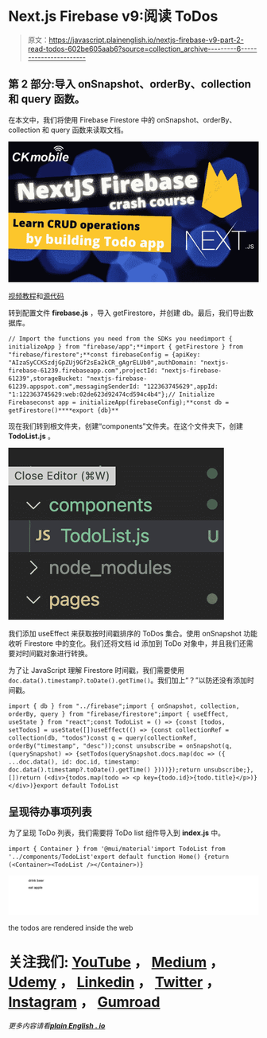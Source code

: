# Next.js Firebase v9:阅读 ToDos

> 原文：<https://javascript.plainenglish.io/nextjs-firebase-v9-part-2-read-todos-602be605aab6?source=collection_archive---------6----------------------->

## 第 2 部分:导入 onSnapshot、orderBy、collection 和 query 函数。

在本文中，我们将使用 Firebase Firestore 中的 onSnapshot、orderBy、collection 和 query 函数来读取文档。

![](img/31d044bf9e8fa72a153d135d2ab09e6b.png)

[视频教程](https://youtu.be/A-Ce4YyHMGk)和[源代码](https://www.udemy.com/course/complete-nextjs-firebase-firestore-course/?couponCode=FREESOURCE)

转到配置文件 **firebase.js** ，导入 getFirestore，并创建 db。最后，我们导出数据库。

```
// Import the functions you need from the SDKs you needimport { initializeApp } from "firebase/app";**import { getFirestore } from "firebase/firestore";**const firebaseConfig = {apiKey: "AIzaSyCCKSzdjGpZUj9Gf2sEa2kCR_gAgrELUb0",authDomain: "nextjs-firebase-61239.firebaseapp.com",projectId: "nextjs-firebase-61239",storageBucket: "nextjs-firebase-61239.appspot.com",messagingSenderId: "122363745629",appId: "1:122363745629:web:02de623d92474cd594c4b4"};// Initialize Firebaseconst app = initializeApp(firebaseConfig);**const db = getFirestore()****export {db}**
```

现在我们转到根文件夹，创建“components”文件夹。在这个文件夹下，创建 **TodoList.js** 。

![](img/b5df8a7ea2a5c7d008bf8a18444eab9e.png)

我们添加 useEffect 来获取按时间戳排序的 ToDos 集合。使用 onSnapshot 功能收听 Firestore 中的变化。我们还将文档 id 添加到 ToDo 对象中，并且我们还需要对时间戳对象进行转换。

为了让 JavaScript 理解 Firestore 时间戳，我们需要使用`doc.data().timestamp?.toDate().getTime()`。我们加上“？”以防还没有添加时间戳。

```
import { db } from "../firebase";import { onSnapshot, collection, orderBy, query } from "firebase/firestore";import { useEffect, useState } from "react";const TodoList = () => {const [todos, setTodos] = useState([])useEffect(() => {const collectionRef = collection(db, "todos")const q = query(collectionRef, orderBy("timestamp", "desc"));const unsubscribe = onSnapshot(q, (querySnapshot) => {setTodos(querySnapshot.docs.map(doc => ({ ...doc.data(), id: doc.id, timestamp: doc.data().timestamp?.toDate().getTime() })))});return unsubscribe;}, [])return (<div>{todos.map(todo => <p key={todo.id}>{todo.title}</p>)}</div>)}export default TodoList
```

## 呈现待办事项列表

为了呈现 ToDo 列表，我们需要将 ToDo list 组件导入到 **index.js** 中。

```
import { Container } from '@mui/material'import TodoList from '../components/TodoList'export default function Home() {return (<Container><TodoList /></Container>)}
```

![](img/0a5586ce2313444e29caa792bed471cd.png)

the todos are rendered inside the web

# 关注我们: [YouTube](https://www.youtube.com/channel/UCu4-4FnutvSHVo9WHvq80Ww?sub_confirmation=1) ， [Medium](https://ckmobile.medium.com/) ， [Udemy](https://www.udemy.com/user/cyruschan2/) ， [Linkedin](https://www.linkedin.com/company/ckmobi/) ， [Twitter](https://twitter.com/ckmobilejavasc1) ， [Instagram](https://www.instagram.com/ckmobile8050) ， [Gumroad](https://app.gumroad.com/ckmobile)

*更多内容请看*[***plain English . io***](http://plainenglish.io/)
